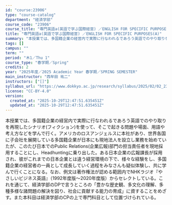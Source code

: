 ```yaml
---
id: "course:23906"
type: "course-catalog"
department: "経済学部"
course_code: "23906"
course_title: "専門英語a(英語で学ぶ国際経営) ／ENGLISH FOR SPECIFIC PURPOSES(A)"
title: "専門英語a(英語で学ぶ国際経営) ／ENGLISH FOR SPECIFIC PURPOSES(A)"
summary: "本授業では、多国籍企業の経営内で実際に行なわれるであろう英語でのやり取りを再現したシナリオ(フィクション)を使って、そこで起きる問題や場面、用語や考え方などを学んで行く。アメリカのロスアンジェルスに本社があり、世界各国に子会社を展開している…"
tags: []
campus: ""
term: ""
period: "木1／Thu 1"
course_type: "春学期／Spring"
credits: 2
year: "2025年度／2025 Academic Year 春学期／SPRING SEMESTER"
main_instructor: "西牟田 祐二"
instructors: ["[]"]
syllabus_url: "https://www.dokkyo.ac.jp/research/syllabus/2025/02/02_23906_ja_JP.html"
license: "CC-BY-4.0"
version:
  created_at: "2025-10-29T12:47:51.635451Z"
  updated_at: "2025-10-29T12:47:51.635451Z"
---
```

本授業では、多国籍企業の経営内で実際に行なわれるであろう英語でのやり取りを再現したシナリオ(フィクション)を使って、そこで起きる問題や場面、用語や考え方などを学んで行く。アメリカのロスアンジェルスに本社があり、世界各国に子会社を展開している多国籍企業が日本にも現地法人を設立し業務を始めていたが、このたび日本でのPublic Relations(企業広報)部門の担当責任者を現地採用することにし、Headhuntingに乗り出した。ある日本企業の広報課長が採用され、彼がこれまでの日本企業とは違う経営環境の下で、様々な経験をし、多国籍企業の経営者の一員として成長していく過程をみなさんも疑似体験し、共に学んで行くことになる。なお、例文は著作権法が認める範囲内でNHKラジオ『やさしいビジネス英語』（1992年度版～2020年度版）からセレクトしている。これを通じて、経済学部のDPで言うところの「豊かな歴史観、多文化の理解、多種多様な諸問題の解決を図り、社会に貢献する能力の育成」に資することをめざす。また本科目は経済学部のCPの上で専門科目として位置づけられている。
